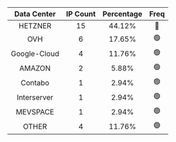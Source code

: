 | Data Center | IP Count | Percentage | Freq |
|:------------:|:--------:|:-----------:|:-----:|
| HETZNER | 15 | 44.12% | 🔴 |
| OVH | 6 | 17.65% | 🟢 |
| Google-Cloud | 4 | 11.76% | 🟢 |
| AMAZON | 2 | 5.88% | 🟢 |
| Contabo | 1 | 2.94% | 🟢 |
| Interserver | 1 | 2.94% | 🟢 |
| MEVSPACE | 1 | 2.94% | 🟢 |
| OTHER | 4 | 11.76% | 🟢 |